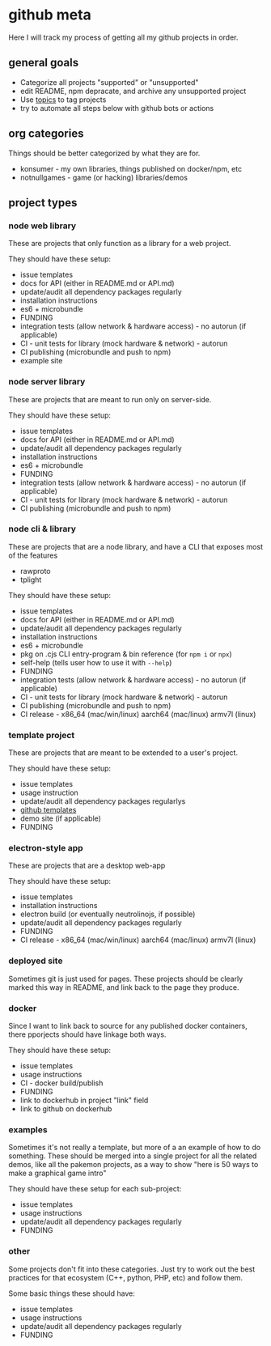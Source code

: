 # github meta

Here I will track my process of getting all my github projects in order.

## general goals

- Categorize all projects "supported" or "unsupported"
- edit README, npm depracate, and archive any unsupported project
- Use [topics](https://github.com/topics) to tag projects
- try to automate all steps below with github bots or actions

## org categories

Things should be better categorized by what they are for.

- konsumer - my own libraries, things published on docker/npm, etc
- notnullgames - game (or hacking) libraries/demos


## project types

### node web library

These are projects that only function as a library for a web project.

<!-- put list here -->

They should have these setup:

- issue templates
- docs for API (either in README.md or API.md)
- update/audit all dependency packages regularly
- installation instructions
- es6 + microbundle
- FUNDING
- integration tests (allow network & hardware access) - no autorun (if applicable)
- CI - unit tests for library (mock hardware & network) - autorun
- CI publishing (microbundle and push to npm)
- example site


### node server library

These are projects that are meant to run only on server-side.

<!-- put list here -->

They should have these setup:

- issue templates
- docs for API (either in README.md or API.md)
- update/audit all dependency packages regularly
- installation instructions
- es6 + microbundle
- FUNDING
- integration tests (allow network & hardware access) - no autorun (if applicable)
- CI - unit tests for library (mock hardware & network) - autorun
- CI publishing (microbundle and push to npm)


### node cli & library

These are projects that are a node library, and have a CLI that exposes most of the features 

- rawproto
- tplight

They should have these setup:

- issue templates
- docs for API (either in README.md or API.md)
- update/audit all dependency packages regularly
- installation instructions
- es6 + microbundle
- pkg on .cjs CLI entry-program & bin reference (for `npm i` or `npx`)
- self-help (tells user how to use it with `--help`)
- FUNDING
- integration tests (allow network & hardware access) - no autorun (if applicable)
- CI - unit tests for library (mock hardware & network) - autorun
- CI publishing (microbundle and push to npm)
- CI release - x86_64 (mac/win/linux) aarch64 (mac/linux) armv7l (linux)


### template project

These are projects that are meant to be extended to a user's project.

<!-- put list here -->

They should have these setup:

- issue templates
- usage instruction
- update/audit all dependency packages regularlys
- [github templates](https://docs.github.com/en/repositories/creating-and-managing-repositories/creating-a-template-repository)
- demo site (if applicable)
- FUNDING


### electron-style app

These are projects that are a desktop web-app

<!-- put list here -->

They should have these setup:

- issue templates
- installation instructions
- electron build (or eventually neutrolinojs, if possible)
- update/audit all dependency packages regularly
- FUNDING
- CI release - x86_64 (mac/win/linux) aarch64 (mac/linux) armv7l (linux)


### deployed site

Sometimes git is just used for pages. These projects should be clearly marked this way in README, and link back to the page they produce.

<!-- put list here -->


### docker

Since I want to link back to source for any published docker containers, there pporjects should have linkage both ways.

<!-- put list here -->

They should have these setup:

- issue templates
- usage instructions
- CI - docker build/publish
- FUNDING
- link to dockerhub in project "link" field
- link to github on dockerhub


### examples

Sometimes it's not really a template, but more of a an example of how to do something. These should be merged into a single project for all the related demos, like all the pakemon projects, as a way to show "here is 50 ways to make a graphical game intro"

<!-- put list here -->

They should have these setup for each sub-project:

- issue templates
- usage instructions
- update/audit all dependency packages regularly
- FUNDING


### other

Some projects don't fit into these categories. Just try to work out the best practices for that ecosystem (C++, python, PHP, etc) and follow them.

<!-- put list here -->

Some basic things these should have:

- issue templates
- usage instructions
- update/audit all dependency packages regularly
- FUNDING